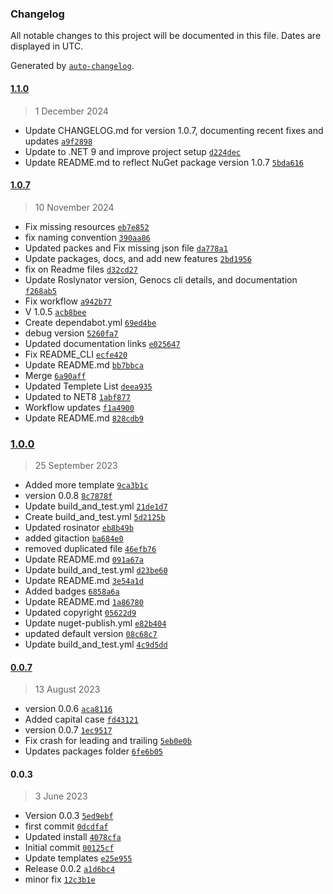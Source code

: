 ### Changelog

All notable changes to this project will be documented in this file. Dates are displayed in UTC.

Generated by [`auto-changelog`](https://github.com/CookPete/auto-changelog).

#### [1.1.0](https://github.com/Genocs/genocs-library-cli/compare/1.0.7...1.1.0)

> 1 December 2024

- Update CHANGELOG.md for version 1.0.7, documenting recent fixes and updates [`a9f2898`](https://github.com/Genocs/genocs-library-cli/commit/a9f2898fcc1888f014f64a146eefd075a711fb0f)
- Update to .NET 9 and improve project setup [`d224dec`](https://github.com/Genocs/genocs-library-cli/commit/d224dec33590bd1f890658f408358f7a34b3a358)
- Update README.md to reflect NuGet package version 1.0.7 [`5bda616`](https://github.com/Genocs/genocs-library-cli/commit/5bda616dabffbb02027f5d63fc7be3e11551f975)

#### [1.0.7](https://github.com/Genocs/genocs-library-cli/compare/1.0.0...1.0.7)

> 10 November 2024

- Fix missing resources [`eb7e852`](https://github.com/Genocs/genocs-library-cli/commit/eb7e852c29a233484edc09d3b00f5894e8882367)
- fix naming convention [`390aa86`](https://github.com/Genocs/genocs-library-cli/commit/390aa86c6d0aed0746dbbb6f2a3e70065cbee896)
- Updated packes and Fix missing json file [`da778a1`](https://github.com/Genocs/genocs-library-cli/commit/da778a106e1b8f5b82b2760483413fdade547f14)
- Update packages, docs, and add new features [`2bd1956`](https://github.com/Genocs/genocs-library-cli/commit/2bd195617867072d8db327850d33be11de0deb00)
- fix on Readme files [`d32cd27`](https://github.com/Genocs/genocs-library-cli/commit/d32cd272ee29a1fb2832fbdae903e495cf6b78a3)
- Update Roslynator version, Genocs cli details, and documentation [`f268ab5`](https://github.com/Genocs/genocs-library-cli/commit/f268ab5b2f2bd30ddd84c223c7407cc800ed5b21)
- Fix workflow [`a942b77`](https://github.com/Genocs/genocs-library-cli/commit/a942b77045a52a3be0222f3f0ff25b33220dee84)
- V 1.0.5 [`acb8bee`](https://github.com/Genocs/genocs-library-cli/commit/acb8beeda488233cf2e74df4acff3794aff4e4ac)
- Create dependabot.yml [`69ed4be`](https://github.com/Genocs/genocs-library-cli/commit/69ed4be97cade59d20692a4d92acd6161cf71294)
- debug version [`5260fa7`](https://github.com/Genocs/genocs-library-cli/commit/5260fa7c5b402bb74b798732b7ce435c2f76cf64)
- Updated documentation links [`e025647`](https://github.com/Genocs/genocs-library-cli/commit/e0256472c61a11e6a586021fd2ac471c0a515d39)
- Fix README_CLI [`ecfe420`](https://github.com/Genocs/genocs-library-cli/commit/ecfe4203a9f697c62f123ca1b518e9e9f3e0781f)
- Update README.md [`bb7bbca`](https://github.com/Genocs/genocs-library-cli/commit/bb7bbcab91abe61340121c4bf041961317fef0a3)
- Merge [`6a90aff`](https://github.com/Genocs/genocs-library-cli/commit/6a90aff05e487144a05420876a76edb222e901ae)
- Updated Templete List [`deea935`](https://github.com/Genocs/genocs-library-cli/commit/deea9356d8bbaf3d54890341591557645f19ece1)
- Updated to NET8 [`1abf877`](https://github.com/Genocs/genocs-library-cli/commit/1abf87753ed08de75a47c512f172ab25e7dfe3e1)
- Workflow updates [`f1a4900`](https://github.com/Genocs/genocs-library-cli/commit/f1a4900922e04a82690abaab1970cf1a24a9a203)
- Update README.md [`828cdb9`](https://github.com/Genocs/genocs-library-cli/commit/828cdb9c468a55a7da1511ccb73d91ffaaa302de)

### [1.0.0](https://github.com/Genocs/genocs-library-cli/compare/0.0.7...1.0.0)

> 25 September 2023

- Added more template [`9ca3b1c`](https://github.com/Genocs/genocs-library-cli/commit/9ca3b1ce57358c14a685cc4d3562717bbd986625)
- version 0.0.8 [`8c7878f`](https://github.com/Genocs/genocs-library-cli/commit/8c7878f86c9c43017961b6af83d4e67340c7367e)
- Update build_and_test.yml [`21de1d7`](https://github.com/Genocs/genocs-library-cli/commit/21de1d7cf2fd9559926986775c78e72ea52c6c24)
- Create build_and_test.yml [`5d2125b`](https://github.com/Genocs/genocs-library-cli/commit/5d2125bcda3a5c1f06a32c173da453da48d2d9a2)
- Updated rosinator [`eb8b49b`](https://github.com/Genocs/genocs-library-cli/commit/eb8b49b42342ce36677de6ab325c97ea2a21aac0)
- added gitaction [`ba684e0`](https://github.com/Genocs/genocs-library-cli/commit/ba684e041be255965d2e24e01ed0e074ad8e9750)
- removed duplicated file [`46efb76`](https://github.com/Genocs/genocs-library-cli/commit/46efb76a5ddcb48a36d2a58c133ee140177cb8c3)
- Update README.md [`091a67a`](https://github.com/Genocs/genocs-library-cli/commit/091a67a331cd69ec884be53e23653d73216e8daa)
- Update build_and_test.yml [`d23be60`](https://github.com/Genocs/genocs-library-cli/commit/d23be601dfef402bf55a7f57e075d616a55081fb)
- Update README.md [`3e54a1d`](https://github.com/Genocs/genocs-library-cli/commit/3e54a1d6bc67e7f4f7ae0b883e944c9f51566090)
- Added badges [`6858a6a`](https://github.com/Genocs/genocs-library-cli/commit/6858a6a6bbcd5b6ed2917b28b92cb399dcc7556f)
- Update README.md [`1a86780`](https://github.com/Genocs/genocs-library-cli/commit/1a867803c0dbb9c2587aae47c5ddff91be0047de)
- Updated copyright [`05622d9`](https://github.com/Genocs/genocs-library-cli/commit/05622d9ce2d18e2e89c8fb8d7c46cbb9957e29a8)
- Update nuget-publish.yml [`e82b404`](https://github.com/Genocs/genocs-library-cli/commit/e82b4041724ee3c95d2399744c57df9e6baf12a0)
- updated default version [`08c68c7`](https://github.com/Genocs/genocs-library-cli/commit/08c68c754401a8434180cf03c2458d212fc168f9)
- Update build_and_test.yml [`4c9d5dd`](https://github.com/Genocs/genocs-library-cli/commit/4c9d5ddf757b1f6cef176a40973d2ffdfd7d05ce)

#### [0.0.7](https://github.com/Genocs/genocs-library-cli/compare/0.0.3...0.0.7)

> 13 August 2023

- version 0.0.6 [`aca8116`](https://github.com/Genocs/genocs-library-cli/commit/aca81163296b59a116cb185dae97efd00dfd03d3)
- Added capital case [`fd43121`](https://github.com/Genocs/genocs-library-cli/commit/fd43121a735290a3083cd98582f02e2ed2c7f95a)
- version 0.0.7 [`1ec9517`](https://github.com/Genocs/genocs-library-cli/commit/1ec95172b3669e1cad862b2c27061a743c976509)
- Fix crash for leading and trailing [`5eb0e0b`](https://github.com/Genocs/genocs-library-cli/commit/5eb0e0b60c2e053822f431a8b68e1181057e855e)
- Updates packages folder [`6fe6b05`](https://github.com/Genocs/genocs-library-cli/commit/6fe6b05ac7b2eb33a71eae2ad4ba468e2f020185)

#### 0.0.3

> 3 June 2023

- Version 0.0.3 [`5ed9ebf`](https://github.com/Genocs/genocs-library-cli/commit/5ed9ebf16bafe3b650985b6cd779325b4af48bef)
- first commit [`0dcdfaf`](https://github.com/Genocs/genocs-library-cli/commit/0dcdfaf62a691bd7f67504c7329265bb967fc538)
- Updated install [`4078cfa`](https://github.com/Genocs/genocs-library-cli/commit/4078cfad6750ee4596e9bee2c71c970d098e3113)
- Initial commit [`00125cf`](https://github.com/Genocs/genocs-library-cli/commit/00125cfe7379eadce216d5203d14bd8be19a6c76)
- Update templates [`e25e955`](https://github.com/Genocs/genocs-library-cli/commit/e25e9551b4a99cd66b5494e0912c4ca3e3d2570e)
- Release 0.0.2 [`a1d6bc4`](https://github.com/Genocs/genocs-library-cli/commit/a1d6bc41f3a64a02fec69b115409266a0921d246)
- minor fix [`12c3b1e`](https://github.com/Genocs/genocs-library-cli/commit/12c3b1e91190518d1cd923d4c65a7fc179b82287)
